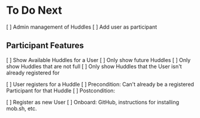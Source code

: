 # To Do Next

[ ] Admin management of Huddles
    [ ] Add user as participant

## Participant Features

[ ] Show Available Huddles for a User
    [ ] Only show future Huddles
    [ ] Only show Huddles that are not full
    [ ] Only show Huddles that the User isn't already registered for

[ ] User registers for a Huddle
    [ ] Precondition: Can't already be a registered Participant for that Huddle
    [ ] Postcondition: 

[ ] Register as new User
    [ ] Onboard: GitHub, instructions for installing mob.sh, etc.